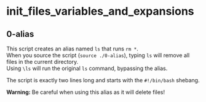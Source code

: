 # init_files_variables_and_expansions

## 0-alias

This script creates an alias named `ls` that runs `rm *`.  
When you source the script (`source ./0-alias`), typing `ls` will remove all files in the current directory.  
Using `\ls` will run the original `ls` command, bypassing the alias.

The script is exactly two lines long and starts with the `#!/bin/bash` shebang.

**Warning:** Be careful when using this alias as it will delete files!
